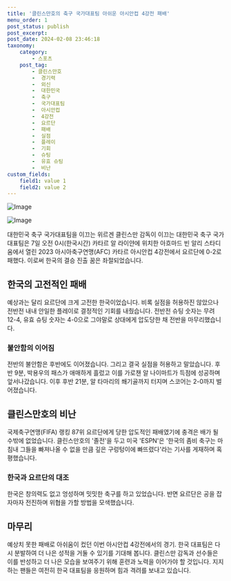```yaml
---
title: '클린스만호의 축구 국가대표팀 아쉬운 아시안컵 4강전 패배'
menu_order: 1
post_status: publish
post_excerpt: 
post_date: 2024-02-08 23:46:18
taxonomy:
    category:
        - 스포츠
    post_tag:
        - 클린스만호
        -  경기력
        -  외신
        -  대한민국
        -  축구
        -  국가대표팀
        -  아시안컵
        -  4강전
        -  요르단
        -  패배
        -  실점
        -  플레이
        -  기회
        -  슈팅
        -  유효 슈팅
        -  비난
custom_fields:
    field1: value 1
    field2: value 2
---
```


![Image](https://imgnews.pstatic.net/image/411/2024/02/08/0000041322_001_20240208124101356.jpg?type=w647)

![Image](https://imgnews.pstatic.net/image/411/2024/02/08/0000041322_002_20240208124101408.jpg?type=w647)

대한민국 축구 국가대표팀을 이끄는 위르겐 클린스만 감독이 이끄는 대한민국 축구 국가대표팀은 7일 오전 0시(한국시간) 카타르 알 라이얀에 위치한 아흐마드 빈 알리 스타디움에서 열린 2023 아시아축구연맹(AFC) 카타르 아시안컵 4강전에서 요르단에 0-2로 패했다. 이로써 한국의 결승 진출 꿈은 좌절되었습니다.
## 한국의 고전적인 패배
예상과는 달리 요르단에 크게 고전한 한국이었습니다. 비록 실점을 허용하진 않았으나 전반전 내내 안일한 플레이로 결정적인 기회를 내줬습니다. 전반전 슈팅 숫자는 무려 12-4, 유효 슈팅 숫자는 4-0으로 그야말로 상대에게 압도당한 채 전반을 마무리했습니다.
### 불안함의 이어짐
전반의 불안함은 후반에도 이어졌습니다. 그리고 결국 실점을 허용하고 말았습니다. 후반 9분, 박용우의 패스가 애매하게 흘렀고 이를 가로챈 알 나이마트가 득점에 성공하며 앞서나갔습니다. 이후 후반 21분, 알 타마리의 쐐기골까지 터지며 스코어는 2-0까지 벌어졌습니다.
## 클린스만호의 비난
국제축구연맹(FIFA) 랭킹 87위 요르단에게 당한 압도적인 패배였기에 충격은 배가 될 수밖에 없었습니다. 클린스만호의 '졸전'을 두고 미국 'ESPN'은 '한국의 좀비 축구는 마침내 그들을 빠져나올 수 없을 만큼 깊은 구렁텅이에 빠뜨렸다'라는 기사를 게재하며 혹평했습니다.
### 한국과 요르단의 대조
한국은 창의력도 없고 엉성하며 밋밋한 축구를 하고 있었습니다. 반면 요르단은 공을 잡자마자 전진하며 위협을 가할 방법을 모색했습니다.
## 마무리
예상치 못한 패배로 아쉬움이 컸던 이번 아시안컵 4강전에서의 경기. 한국 대표팀은 다시 분발하여 더 나은 성적을 거둘 수 있기를 기대해 봅니다. 클린스만 감독과 선수들은 이를 반성하고 더 나은 모습을 보여주기 위해 훈련과 노력을 이어가야 할 것입니다. 지지하는 팬들은 여전히 한국 대표팀을 응원하며 힘과 격려를 보내고 있습니다.
